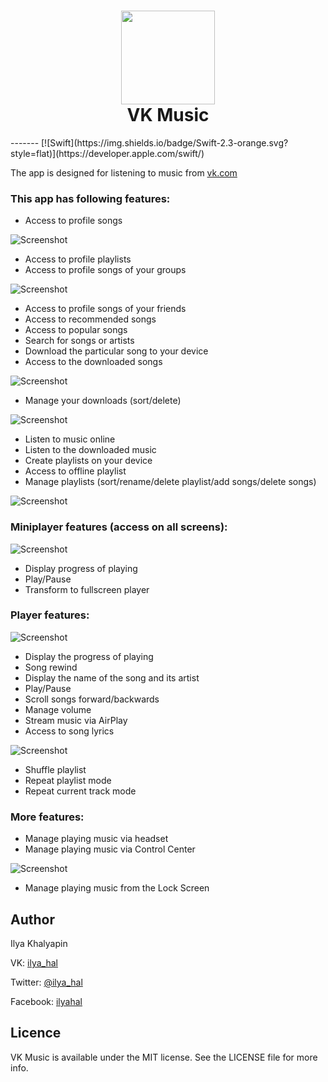 <h1 align="center">
    <img src="https://raw.githubusercontent.com/ilyahal/VKMusic/master/Screenshots/icon-w256h256.png" width="150">
    <br>
    VK Music
</h1>
-------
[![Swift](https://img.shields.io/badge/Swift-2.3-orange.svg?style=flat)](https://developer.apple.com/swift/)

The app is designed for listening to music from [vk.com](vk.com)


### This app has following features:
- Access to profile songs

![Screenshot](https://raw.githubusercontent.com/ilyahal/VKMusic/master/Screenshots/1_w375h624.png)
- Access to profile playlists
- Access to profile songs of your groups

![Screenshot](https://raw.githubusercontent.com/ilyahal/VKMusic/master/Screenshots/3_w375h624.png)
- Access to profile songs of your friends
- Access to recommended songs
- Access to popular songs
- Search for songs or artists
- Download the particular song to your device
- Access to the downloaded songs

![Screenshot](https://raw.githubusercontent.com/ilyahal/VKMusic/master/Screenshots/4_w375h624.png)
- Manage your downloads (sort/delete)

![Screenshot](https://raw.githubusercontent.com/ilyahal/VKMusic/master/Screenshots/5_w375h624.png)
- Listen to music online
- Listen to the downloaded music
- Create playlists on your device
- Access to offline playlist
- Manage playlists (sort/rename/delete playlist/add songs/delete songs)

![Screenshot](https://raw.githubusercontent.com/ilyahal/VKMusic/master/Screenshots/6_w375h624.png)


### Miniplayer features (access on all screens):

![Screenshot](https://raw.githubusercontent.com/ilyahal/VKMusic/master/Screenshots/7_w375h624.png)
- Display progress of playing
- Play/Pause
- Transform to fullscreen player


### Player features:

![Screenshot](https://raw.githubusercontent.com/ilyahal/VKMusic/master/Screenshots/8_w375h624.png)
- Display the progress of playing
- Song rewind
- Display the name of the song and its artist
- Play/Pause
- Scroll songs forward/backwards
- Manage volume
- Stream music via AirPlay
- Access to song lyrics

![Screenshot](https://raw.githubusercontent.com/ilyahal/VKMusic/master/Screenshots/9_w375h624.png)
- Shuffle playlist
- Repeat playlist mode
- Repeat current track mode


### More features:
- Manage playing music via headset
- Manage playing music via Control Center

![Screenshot](https://raw.githubusercontent.com/ilyahal/VKMusic/master/Screenshots/10_w375h624.png)
- Manage playing music from the Lock Screen


## Author

Ilya Khalyapin

VK: [ilya_hal](https://vk.com/ilya_hal)

Twitter: [@ilya_hal](https://twitter.com/ilya_hal)

Facebook: [ilyahal](https://www.facebook.com/ilyahal)


## Licence

VK Music is available under the MIT license. See the LICENSE file for more info.
